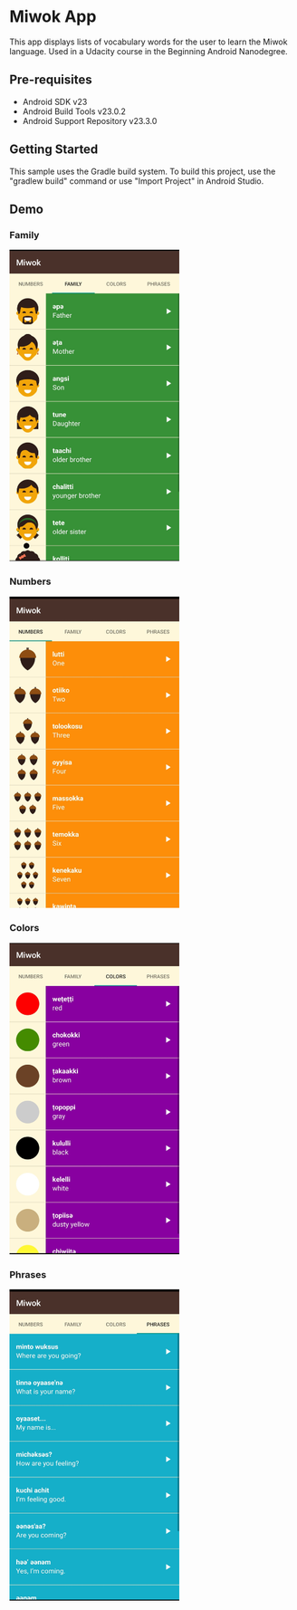 Miwok App
===================================

This app displays lists of vocabulary words for the user to learn the Miwok language.
Used in a Udacity course in the Beginning Android Nanodegree.

Pre-requisites
--------------

- Android SDK v23
- Android Build Tools v23.0.2
- Android Support Repository v23.3.0

Getting Started
---------------

This sample uses the Gradle build system. To build this project, use the
"gradlew build" command or use "Import Project" in Android Studio.


## Demo

### Family

<img src="https://github.com/rajeshkumar2024/Miwok-App/blob/master/app-preview/Family.jpg" data-canonical-src="https://github.com/rajeshkumar2024/Miwok-App/blob/master/app-preview/Family.jpg" width="300" height="550" alt="Family" />

### Numbers

<img src="https://github.com/rajeshkumar2024/Miwok-App/blob/master/app-preview/numbers.jpg" data-canonical-src="https://github.com/rajeshkumar2024/Miwok-App/blob/master/app-preview/numbers.jpg" width="300" height="550" alt="Numbers" />

### Colors
<img src="https://github.com/rajeshkumar2024/Miwok-App/blob/master/app-preview/colors.jpg" data-canonical-src="https://github.com/rajeshkumar2024/Miwok-App/blob/master/app-preview/colors.jpg" width="300" height="550" alt="Colors" />

### Phrases
<img src="https://github.com/rajeshkumar2024/Miwok-App/blob/master/app-preview/phrases.jpg" data-canonical-src="https://github.com/rajeshkumar2024/Miwok-App/blob/master/app-preview/phrases.jpg" width="300" height="550" alt="Phrases" />

